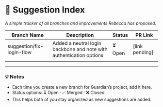 # 🌿 Suggestion Index
_A simple tracker of all branches and improvements Rebecca has proposed._

| Branch Name | Description | Status | PR Link |
|--------------|--------------|---------|----------|
| suggestion/fix-login-flow | Added a neutral login backbone and note with authentication options | ⏳ Open | [link pending] |
|  |  |  |  |

---

### 💡 Notes
- Each time you create a new branch for Guardian’s project, add it here.  
- Status options: ⏳ Open · ✅ Merged · ❌ Closed.  
- This helps both of you stay organized as new suggestions are added.

